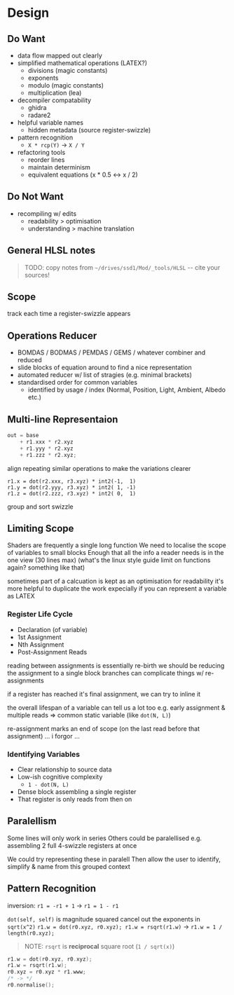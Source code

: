 # Design
## Do Want
 * data flow mapped out clearly
 * simplified mathematical operations (LATEX?)
   - divisions (magic constants)
   - exponents
   - modulo (magic constants)
   - multiplication (lea)
 * decompiler compatability
   - ghidra
   - radare2
 * helpful variable names
   - hidden metadata (source register-swizzle)
 * pattern recognition
   - `X * rcp(Y)` -> `X / Y`
 * refactoring tools
   - reorder lines
   - maintain determinism
   - equivalent equations (x * 0.5 <-> x / 2)

## Do Not Want
 * recompiling w/ edits
   - readability > optimisation
   - understanding > machine translation


## General HLSL notes

> TODO: copy notes from `~/drives/ssd1/Mod/_tools/HLSL`
> -- cite your sources!


## Scope
track each time a register-swizzle appears


## Operations Reducer
 * BOMDAS / BODMAS / PEMDAS / GEMS / whatever combiner and reduced
 * slide blocks of equation around to find a nice representation
 * automated reducer w/ list of stragies (e.g. minimal brackets)
 * standardised order for common variables
   - identified by usage / index (Normal, Position, Light, Ambient, Albedo etc.)

## Multi-line Representaion
```c++
out = base
    + r1.xxx * r2.xyz
    + r1.yyy * r2.xyz
    + r1.zzz * r2.xyz;
```

align repeating similar operations to make the variations clearer
```
r1.x = dot(r2.xxx, r3.xyz) * int2(-1,  1)
r1.y = dot(r2.yyy, r3.xyz) * int2( 1, -1)
r1.z = dot(r2.zzz, r3.xyz) * int2( 0,  1)
```

group and sort swizzle


## Limiting Scope
Shaders are frequently a single long function
We need to localise the scope of variables to small blocks
Enough that all the info a reader needs is in the one view (30 lines max)
(what's the linux style guide limit on functions again? something like that)

sometimes part of a calcuation is kept as an optimisation
for readability it's more helpful to duplicate the work
expecially if you can represent a variable as LATEX


### Register Life Cycle
 * Declaration (of variable)
 * 1st Assignment
 * Nth Assignment
 * Post-Assignment Reads

reading between assignments is essentially re-birth
we should be reducing the assignment to a single block
branches can complicate things w/ re-assignments

if a register has reached it's final assignment, we can try to inline it

the overall lifespan of a variable can tell us a lot too
e.g. early assignment & multiple reads => common static variable (like `dot(N, L)`)

re-assignment marks an end of scope (on the last read before that assignment)
... i forgor ...

### Identifying Variables
 * Clear relationship to source data
 * Low-ish cognitive complexity
   - `1 - dot(N, L)`
 * Dense block assembling a single register
 * That register is only reads from then on


## Paralellism
Some lines will only work in series
Others could be paralellised
e.g. assembling 2 full 4-swizzle registers at once

We could try representing these in paralell
Then allow the user to identify, simplify & name from this grouped context


## Pattern Recognition
inversion:
`r1 = -r1 + 1` -> `r1 = 1 - r1`

`dot(self, self)` is magnitude squared
cancel out the exponents in `sqrt(x^2)`
`r1.w = dot(r0.xyz, r0.xyz); r1.w = rsqrt(r1.w)` -> `r1.w = 1 / length(r0.xyz);`

> NOTE: `rsqrt` is **reciprocal** square root (`1 / sqrt(x)`)

```c++
r1.w = dot(r0.xyz, r0.xyz);
r1.w = rsqrt(r1.w);
r0.xyz = r0.xyz * r1.www;
/* -> */
r0.normalise();
```
